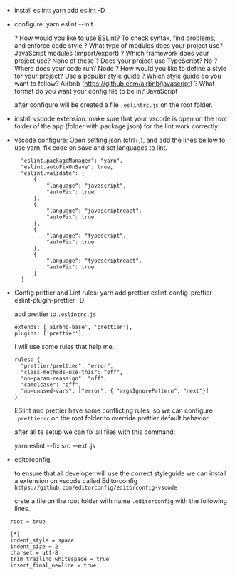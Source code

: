 
- install eslint:
  yarn add eslint -D

- configure:
  yarn eslint --init

  ? How would you like to use ESLint? To check syntax, find problems, and enforce code style
  ? What type of modules does your project use? JavaScript modules (import/export)
  ? Which framework does your project use? None of these
  ? Does your project use TypeScript? No
  ? Where does your code run? Node
  ? How would you like to define a style for your project? Use a popular style guide
  ? Which style guide do you want to follow? Airbnb (https://github.com/airbnb/javascript)
  ? What format do you want your config file to be in? JavaScript

  after configure will be created a file `.eslintrc.js` on the root folder.

- install vscode extension.
  make sure that your vscode is open on the root folder of the app (folder with package.json) for the lint work correctly.

- vscode configure:
  Open setting.json (ctrl+,), and add the lines bellow to use yarn, fix code on save and set languages to lint.

  ```
    "eslint.packageManager": "yarn",
    "eslint.autoFixOnSave": true,
    "eslint.validate": [
        {
            "language": "javascript",
            "autoFix": true
        },
        {
            "language": "javascriptreact",
            "autoFix": true
        },
        {
            "language": "typescript",
            "autoFix": true
        },
        {
            "language": "typescriptreact",
            "autoFix": true
        }
    ]
  ```

- Config prittier and Lint rules:
  yarn add prettier eslint-config-prettier eslint-plugin-prettier -D

  add prettier to `.eslintrc.js`
  ```
  extends: ['airbnb-base', 'prettier'],
  plugins: ['prettier'],
  ```

  I will use some rules that help me.

  ```
  rules: {
    "prettier/prettier": "error",
    "class-methods-use-this": "off",
    "no-param-reassign": "off",
    "camelcase": "off",
    "no-unused-vars": ["error", { "argsIgnorePattern": "next"}]
  }
  ```

  ESlint and prettier have some conflicting rules, so we can configure `.prettierrc` on the root folder to override prettier default behavior.

  after all te setup we can fix all files with this command:

    yarn eslint --fix src --ext .js


- editorconfig

  to ensure that all developer will use the correct styleguide we can install a extension on vscode called Editorconfig `https://github.com/editorconfig/editorconfig-vscode`

  crete a file on the root folder with name `.editorconfig` with the following lines.

```
  root = true

  [*]
  indent_style = space
  indent_size = 2
  charset = utf-8
  trim_trailing_whitespace = true
  insert_final_newline = true
```
